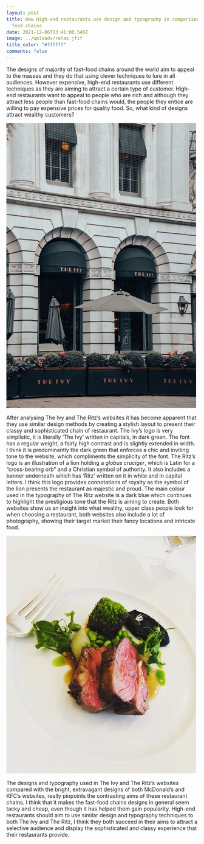 ```yaml
---
layout: post
title: How High-end restaurants use design and typography in comparison to fast
  food chains
date: 2021-12-06T13:41:00.540Z
image: ../uploads/relax.jfif
title_color: "#ffffff"
comments: false
---
```

The designs of majority of fast-food chains around the world aim to appeal to the masses and they do that using clever techniques to lure in all audiences. However expensive, high-end restaurants use different techniques as they are aiming to attract a certain type of customer. High-end restaurants want to appeal to people who are rich and although they attract less people than fast-food chains would, the people they entice are willing to pay expensive prices for quality food. So, what kind of designs attract wealthy customers?

![](../uploads/ivy.jfif)

After analysing The Ivy and The Ritz’s websites it has become apparent that they use similar design methods by creating a stylish layout to present their classy and sophisticated chain of restaurant. The Ivy’s logo is very simplistic, it is literally ‘The Ivy’ written in capitals, in dark green. The font has a regular weight, a fairly high contrast and is slightly extended in width. I think it is predominantly the dark green that enforces a chic and inviting tone to the website, which compliments the simplicity of the font. The Ritz’s logo is an illustration of a lion holding a *globus cruciger*, which is Latin for a “cross-bearing orb” and a Christian symbol of authority. It also includes a banner underneath which has ‘Ritz’ written on it in white and in capital letters. I think this logo provides connotations of royalty as the symbol of the lion presents the restaurant as majestic and proud. The main colour used in the typography of The Ritz website is a dark blue which continues to highlight the prestigious tone that the Ritz is aiming to create. Both websites show us an insight into what wealthy, upper class people look for when choosing a restaurant, both websites also include a lot of photography, showing their target market their fancy locations and intricate food.

![](../uploads/photo-1558199141-391d935676f0.jfif)

The designs and typography used in The Ivy and The Ritz’s websites compared with the bright, extravagant designs of both McDonald’s and KFC’s websites, really pinpoints the contrasting aims of these restaurant chains. I think that it makes the fast-food chains designs in general seem tacky and cheap, even though it has helped them gain popularity. High-end restaurants should aim to use similar design and typography techniques to both The Ivy and The Ritz, I think they both succeed in their aims to attract a selective audience and display the sophisticated and classy experience that their restaurants provide.